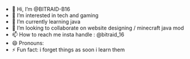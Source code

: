 - 👋 Hi, I’m @BITRAID-B16
- 👀 I’m interested in tech and gaming
- 🌱 I’m currently learning java
- 💞️ I’m looking to collaborate on website designing / minecraft java mod
- 📫 How to reach me insta handle : @bitraid_16
- 😄 Pronouns: 
- ⚡ Fun fact: i forget things as soon i learn them

<!---
BITRAID-B16/BITRAID-B16 is a ✨ special ✨ repository because its `README.md` (this file) appears on your GitHub profile.
You can click the Preview link to take a look at your changes.
--->
